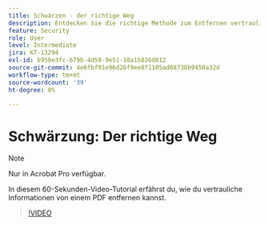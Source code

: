 ```yaml
---
title: Schwärzen - der richtige Weg
description: Entdecken Sie die richtige Methode zum Entfernen vertraulicher Informationen von einem PDF
feature: Security
role: User
level: Intermediate
jira: KT-13294
exl-id: b958e3fc-679b-4d59-9e51-10a1b826d812
source-git-commit: 4e6fbf91e96d26f9ee8f1105ad68738b9450a32d
workflow-type: tm+mt
source-wordcount: '39'
ht-degree: 0%

---
```


# Schwärzung: Der richtige Weg

>[!NOTE]
>
>Nur in Acrobat Pro verfügbar.

In diesem 60-Sekunden-Video-Tutorial erfährst du, wie du vertrauliche Informationen von einem PDF entfernen kannst.

>[!VIDEO](https://video.tv.adobe.com/v/3411377?quality=12&learn=on&hidetitle=true)

